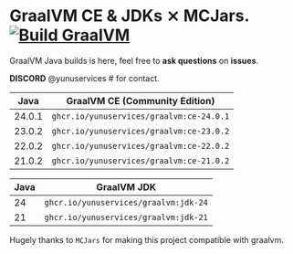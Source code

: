 # GraalVM CE & JDKs ⨯ MCJars. [![Build GraalVM](https://github.com/yunuservices/graalvm/actions/workflows/build.yml/badge.svg)](https://github.com/yunuservices/graalvm/actions/workflows/build.yml)

GraalVM Java builds is here, feel free to **ask questions** on **issues**.

**DISCORD** @yunuservices # for contact.

|  Java  | GraalVM CE (Community Edition)         |
|--------|----------------------------------------|
| 24.0.1 |`ghcr.io/yunuservices/graalvm:ce-24.0.1`|
| 23.0.2 |`ghcr.io/yunuservices/graalvm:ce-23.0.2`|
| 22.0.2 |`ghcr.io/yunuservices/graalvm:ce-22.0.2`|
| 21.0.2 |`ghcr.io/yunuservices/graalvm:ce-21.0.2`|

|  Java  | GraalVM JDK                            |
|--------|----------------------------------------|
|   24   |`ghcr.io/yunuservices/graalvm:jdk-24`   |
|   21   |`ghcr.io/yunuservices/graalvm:jdk-21`   |

Hugely thanks to `MCJars` for making this project compatible with graalvm.
